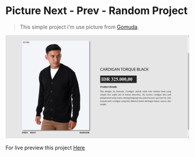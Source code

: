 # Picture Next - Prev - Random Project

> This simple project i'm use picture from [Gomuda](https://www.gomuda.co/collections/cardigan).

![This is a alt text.](/Images/SS-wiwa_review.png "This is a sample image.")

For live preview this project [Here](https://wiwa-nextprev-projectapp.netlify.app/)
